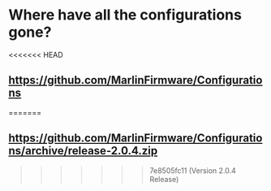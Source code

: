 # Where have all the configurations gone?

<<<<<<< HEAD
## https://github.com/MarlinFirmware/Configurations
=======
## https://github.com/MarlinFirmware/Configurations/archive/release-2.0.4.zip
>>>>>>> 7e8505fc11 (Version 2.0.4 Release)
